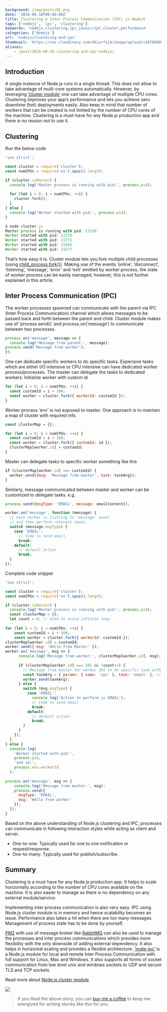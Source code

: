```yaml
---
background: /img/posts/01.png
date: '2018-08-18T00:00:00Z'
title: Clustering & Inter Process Communication (IPC) in NodeJS
tags: ['nodejs', 'ipc', 'clustering']
keywords: 'nodejs,clustering,ipc,javascript,cluster,performance'
categories: ['Nodejs']
url: 'nodejs/clustering-and-ipc'
thumbnail: 'https://res.cloudinary.com/dkiurfsjm/image/upload/v1676698473/nodejs_dark_cjoudy.png'
aliases:
    - /post/2018-08-18-clustering-and-ipc-nodejs/
---
```


## Introduction

A single instance of Node.js runs in a single thread. This does not allow to take advantage of multi-core systems automatically. However, by leveraging [‘cluster module’](https://nodejs.org/dist/latest-v10.x/docs/api/cluster.html) one can take advantage of multiple CPU cores. Clustering improves your app’s performance and lets you achieve zero downtime (hot) deployments easily. Also keep in mind that number of workers that can be created is not limited by the number of CPU cores of the machine. Clustering is a must-have for any Node.js production app and there is no reason not to use it.

## Clustering

Run the below code

```javascript
'use strict';

const cluster = require('cluster');
const numCPUs = require('os').cpus().length;

if (cluster.isMaster) {
  console.log('Master process is running with pid:', process.pid);
  
  for (let i = 0; i < numCPUs; ++i) {
    cluster.fork();
  }
} else {
  console.log('Worker started with pid:', process.pid);
}
```

```javascript
$ node cluster.js
Master process is running with pid: 21559
Worker started with pid: 21570
Worker started with pid: 21571
Worker started with pid: 21565
Worker started with pid: 21577
```

That’s how easy it is. Cluster module lets you fork multiple child processes (using [child_process.fork()](https://nodejs.org/dist/latest-v10.x/docs/api/child_process.html#child_process_child_process_fork_modulepath_args_options)). Making use of the events ‘online’, ‘disconnect’, ‘listening’, ‘message’, ‘error’ and ‘exit’ emitted by worker process, the state of worker process can be easily managed; however, this is not further explained in this article.

## Inter Process Communication (IPC)

The worker processes spawned can communicate with the parent via IPC (Inter Process Communication) channel which allows messages to be passed back and forth between the parent and child. Cluster module makes use of ‘process.send()’ and process.on(‘message’) to communicate between two processes.

```javascript
process.on('message', message => {
  console.log('Message from parent:', message);
process.send('Message from worker');
});
```

One can dedicate specific workers to do specific tasks. Expensive tasks which are either I/O intensive or CPU intensive can have dedicated worker process/processes. The master can delegate the tasks to dedicated workers. Initialize worker with custom id.

```javascript
for (let i = 0; i < numCPUs; ++i) {
  const customId = i + 100;
  const worker = cluster.fork({ workerId: customId });
}
```

Worker process ‘env’ is not exposed to master. One approach is to maintain a map of cluster with required info.

```javascript
const clusterMap = {};

for (let i = 0; i < numCPUs; ++i) {
  const customId = i + 100;
  const worker = cluster.fork({ customId: id });
  clusterMap[worker.id] = customId;
}
```

Master can delegate tasks to specific worker something like this

```javascript
if (clusterMap[worker.id] === customId) {
  worker.send({msg: 'Message from master', task: taskArg});
}
```

Similarly, message communicated between master and worker can be customized to delegate tasks. e.g.

```javascript
process.send({msgType: 'EMAIL', message: emailContent});

worker.on('message', function (message) {
  // each worker is listning to 'message' event
  // and then perform relevant tasks.
  switch (message.msgType) {
    case 'EMAIL':
      // Code to send email
      break;
    default:
      // default action
      break;
  }
});
```

Complete code snippet

```javascript
'use strict';

const cluster = require('cluster');
const numCPUs = require('os').cpus().length;

if (cluster.isMaster) {
  console.log('Master process is running with pid:', process.pid);
  const clusterMap = {};
  let count = 0; // Used to avoid infinite loop
  
for (let i = 0; i < numCPUs; ++i) {
    const customId = i + 100;
    const worker = cluster.fork({ workerId: customId });
clusterMap[worker.id] = customId;
worker.send({ msg: 'Hello from Master' });
worker.on('message', msg => {
      console.log('Message from worker:', clusterMap[worker.id], msg);
      
      if (clusterMap[worker.id] === 101 && !count++) {
        // Message from master for worker 101 to do specific task with taskArg
        const taskArg = { params: { name: 'xyz' }, task: 'email' }; // dummy arg
        worker.send(taskArg);
      } else {
        switch (msg.msgType) {
          case 'EMAIL':
            console.log('Action to perform is EMAIL');
            // Code to send email
            break;
          default:
            // default action
            break;
        }
      }
    });
  }
} else {
  console.log(
    'Worker started with pid:',
    process.pid,
    'and id:',
    process.env.workerId
  );
  
process.on('message', msg => {
    console.log('Message from master:', msg);
    process.send({
      msgType: 'EMAIL',
      msg: 'Hello from worker'
    });
  });
}
```

Based on the above understanding of Node.js clustering and IPC, processes can communicate in following interaction styles while acting as client and server.

- One-to-one: Typically used for one to one notification or request/response.
- One-to-many: Typically used for publish/subscribe.

## Summary

Clustering is a must have for any Node.js production app. It helps to scale horizontally according to the number of CPU cores available on the machine. It is also easier to manage as there is no dependency on any external module/service.

Implementing inter process communication is also very easy. IPC using Node.js cluster module is in memory and hence scalability becomes an issue. Performance also takes a hit when there are too many messages. Management of process state has to be done by yourself.

[PM2](http://pm2.keymetrics.io) with use of message broker like [RabbitMQ](https://www.rabbitmq.com) can also be used to manage the processes and inter process communications which provides more flexibility with the only downside of adding external dependency. It also helps in horizontal scaling and provides a flexible architecture.
[‘node-ipc’](http://riaevangelist.github.io/node-ipc/) is a Node.js module for local and remote Inter Process Communication with full support for Linux, Mac and Windows. It also supports all forms of socket communication from low level unix and windows sockets to UDP and secure TLS and TCP sockets.

Read more about [Node.js cluster module](https://nodejs.org/docs/latest/api/cluster.html#cluster_cluster)

[![](https://cdn-images-1.medium.com/max/1600/0*dMZ0BEHDv4MJYYGW.png)](https://www.buymeacoffee.com/manisuec)

> If you liked the above story, you can [buy me a coffee](https://www.buymeacoffee.com/manisuec) to keep me energized for writing stories like this for you.